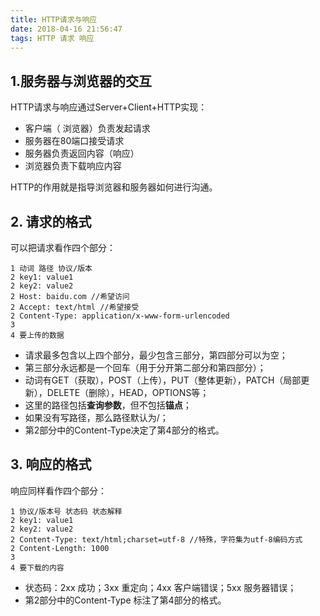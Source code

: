 ```yaml
---
title: HTTP请求与响应
date: 2018-04-16 21:56:47
tags: HTTP 请求 响应
---
```

## 1.服务器与浏览器的交互
HTTP请求与响应通过Server+Client+HTTP实现：
- 客户端（ 浏览器）负责发起请求
- 服务器在80端口接受请求
- 服务器负责返回内容（响应）
- 浏览器负责下载响应内容

HTTP的作用就是指导浏览器和服务器如何进行沟通。
## 2. 请求的格式
可以把请求看作四个部分：
```
1 动词 路径 协议/版本
2 key1: value1
2 key2: value2
2 Host: baidu.com //希望访问
2 Accept: text/html //希望接受
2 Content-Type: application/x-www-form-urlencoded
3
4 要上传的数据
```
- 请求最多包含以上四个部分，最少包含三部分，第四部分可以为空；
- 第三部分永远都是一个回车（用于分开第二部分和第四部分）；
- 动词有GET（获取），POST（上传），PUT（整体更新），PATCH（局部更新），DELETE（删除），HEAD，OPTIONS等；
- 这里的路径包括**查询参数**，但不包括**锚点**；
- 如果没有写路径，那么路径默认为/；
- 第2部分中的Content-Type决定了第4部分的格式。
## 3. 响应的格式
响应同样看作四个部分：
```
1 协议/版本号 状态码 状态解释
2 key1: value1
2 key2: value2
2 Content-Type: text/html;charset=utf-8 //特殊，字符集为utf-8编码方式
2 Content-Length: 1000
3
4 要下载的内容
```
- 状态码：2xx 成功；3xx 重定向；4xx 客户端错误；5xx 服务器错误；
- 第2部分中的Content-Type 标注了第4部分的格式。